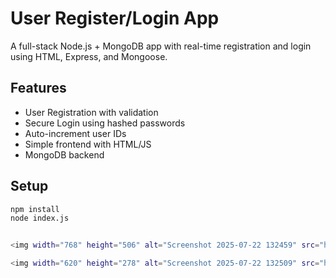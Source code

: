# User Register/Login App

A full-stack Node.js + MongoDB app with real-time registration and login using HTML, Express, and Mongoose.

## Features
- User Registration with validation
- Secure Login using hashed passwords
- Auto-increment user IDs
- Simple frontend with HTML/JS
- MongoDB backend

## Setup

```bash
npm install
node index.js


<img width="768" height="506" alt="Screenshot 2025-07-22 132459" src="https://github.com/user-attachments/assets/0633331b-5894-4c13-8837-34b5bfe3643c" />

<img width="620" height="278" alt="Screenshot 2025-07-22 132509" src="https://github.com/user-attachments/assets/bd6a06a7-865d-478c-8c6b-b53adf269112" />
